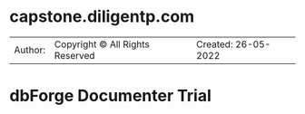 # capstone.diligentp.com
||||
|---|---|---|
|Author: |Copyright © All Rights Reserved|Created: 26-05-2022|
# dbForge Documenter Trial